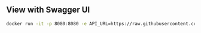 ## View with Swagger UI

```bash
docker run -it -p 8080:8080 -e API_URL=https://raw.githubusercontent.com/onepanelio/specs/master/swagger.yml swaggerapi/swagger-ui
```
